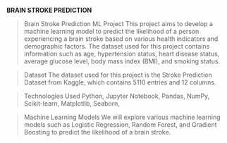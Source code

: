 **BRAIN STROKE PREDICTION**


>Brain Stroke Prediction ML Project
This project aims to develop a machine learning model to predict the likelihood of a person experiencing a brain stroke based on various health indicators and demographic factors. The dataset used for this project contains information such as age, hypertension status, heart disease status, average glucose level, body mass index (BMI), and smoking status.

>Dataset
The dataset used for this project is the Stroke Prediction Dataset from Kaggle, which contains 5110 entries and 12 columns.

>Technologies Used
Python,
Jupyter Notebook,
Pandas,
NumPy,
Scikit-learn,
Matplotlib,
Seaborn,

>Machine Learning Models
We will explore various machine learning models such as Logistic Regression, Random Forest, and Gradient Boosting to predict the likelihood of a brain stroke.
